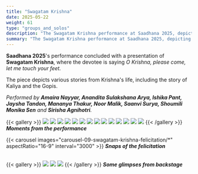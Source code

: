 ```yaml
---
title: "Swagatam Krishna"
date: 2025-05-22
weight: 61
type: "groups_and_solos"
description: "The Swagatam Krishna performance at Saadhana 2025, depicting a devotee imploring Krishna, was presented by Amaira, Anandita, Ishika, Jaysha, Mananya, Noor, Saanvi, Shoumili and Sirisha, students of the Shreyasi Gopinath Dance Academy."
summary: "The Swagatam Krishna performance at Saadhana 2025, depicting a devotee imploring Krishna, was presented by Amaira, Anandita, Ishika, Jaysha, Mananya, Noor, Saanvi, Shoumili and Sirisha, students of the Shreyasi Gopinath Dance Academy."
---
```

**Saadhana 2025**'s performance concluded with a presentation of **Swagatam Krishna**, where the devotee is saying _O Krishna, please come, let me touch your feet._

The piece depicts various stories from Krishna's life, including the story of Kaliya and the Gopis. 

_Performed by **Amaira Nayyar, Anandita Sulakshana Arya, Ishika Pant, Jaysha Tandon, Mananya Thakur, Noor Malik, Saanvi Surya, Shoumili Monika Sen** and **Sirisha Agnihotri**._


{{< gallery >}}
  <img src="gallery-09-swagatam-krishna-performance/09-P1082910.JPG" class="grid-w50 md:grid-w33 xl:grid-w50" />
  <img src="gallery-09-swagatam-krishna-performance/09-P1082930.JPG" class="grid-w50 md:grid-w33 xl:grid-w25" />
  <img src="gallery-09-swagatam-krishna-performance/09-P1082933.JPG" class="grid-w50 md:grid-w33 xl:grid-w25" />
  <img src="gallery-09-swagatam-krishna-performance/09-P1082946.JPG" class="grid-w50 md:grid-w33 xl:grid-w25" />
  <img src="gallery-09-swagatam-krishna-performance/09-P1082952.JPG" class="grid-w50 md:grid-w33 xl:grid-w25" />
  <img src="gallery-09-swagatam-krishna-performance/09-P1082962.JPG" class="grid-w50 md:grid-w33 xl:grid-w25" />
  <img src="gallery-09-swagatam-krishna-performance/09-P1082967.JPG" class="grid-w50 md:grid-w33 xl:grid-w25" />
  <img src="gallery-09-swagatam-krishna-performance/09-P1082978.JPG" class="grid-w50 md:grid-w33 xl:grid-w25" />
  <img src="gallery-09-swagatam-krishna-performance/09-P1082982.JPG" class="grid-w50 md:grid-w33 xl:grid-w25" />
  <img src="gallery-09-swagatam-krishna-performance/09-P1083022.JPG" class="grid-w50 md:grid-w33 xl:grid-w50" />
  <img src="gallery-09-swagatam-krishna-performance/09-P1082988.JPG" class="grid-w50 md:grid-w33 xl:grid-w25" />
  <img src="gallery-09-swagatam-krishna-performance/09-P1083031.JPG" class="grid-w50 md:grid-w33 xl:grid-w25" />
  <img src="gallery-09-swagatam-krishna-performance/09-P1083069.JPG" class="grid-w50 md:grid-w33 xl:grid-w25" />
  <img src="gallery-09-swagatam-krishna-performance/09-P1083098.JPG" class="grid-w50 md:grid-w33 xl:grid-w25" />
{{< /gallery >}}
_**Moments from the performance**_
<br />

{{< carousel images="carousel-09-swagatam-krishna-felicitation/*" aspectRatio="16-9" interval="3000" >}}
_**Snaps of the felicitation**_
<br />
<br />

{{< gallery >}}
  <img src="gallery-09-swagatam-krishna-backstage/09-P1071587.JPG" class="grid-w50 md:grid-w33 xl:grid-w33" />
  <img src="gallery-09-swagatam-krishna-backstage/09-P1071588.JPG" class="grid-w50 md:grid-w33 xl:grid-w33" />
  <img src="gallery-09-swagatam-krishna-backstage/09-P1071589.JPG" class="grid-w50 md:grid-w33 xl:grid-w33" />
{{< /gallery >}}
_**Some glimpses from backstage**_
